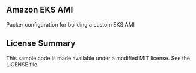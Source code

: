 ## Amazon EKS AMI

Packer configuration for building a custom EKS AMI

## License Summary

This sample code is made available under a modified MIT license. See the LICENSE file.
